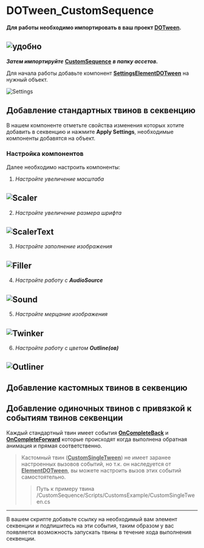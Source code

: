# DOTween_CustomSequence

 **Для работы необходимо импортировать в ваш проект [DOTween](https://dotween.demigiant.com/).**
 
 ![удобно](https://dotween.demigiant.com/_imgs/splash_dotween.png)
 -------------------------------------------------------------------------------------------------------------------------------------------------------
 ***Затем импортируйте*** **<ins>CustomSequence</ins>** ***в папку ассетов.***
 
 Для начала работы добавьте компонент **<ins>SettingsElementDOTween</ins>** на нужный объект.
 
  ![Settings](https://github.com/danboxbet/DOTween_CustomSequence/assets/122733719/7bee4ff5-f9a2-47fe-9dab-e0b49cabd286)

 ## Добавление стандартных твинов в секвенцию
 В нашем компоненте отметьте свойства изменения которых хотите добавить в секвенцию и нажмите **Apply Settings**, необходимые компоненты добавятся на объект.
 ### Настройка компонентов
 Далее необходимо настроить компоненты:
 1. *Настройте увеличение масштаба*
 
 ![Scaler](https://github.com/danboxbet/DOTween_CustomSequence/assets/122733719/958661c1-2260-43db-8ff8-59d675f1411d)
 -------------------------------------------------------------------------------------------------------------------------------------------------------
 2. *Настройте увеличение размера шрифта*
 
 ![ScalerText](https://github.com/danboxbet/DOTween_CustomSequence/assets/122733719/4a62c2f8-01f2-4cf2-8354-661b3fff72ce)
 -------------------------------------------------------------------------------------------------------------------------------------------------------
 3. *Настройте заполнение изображения*
 
 ![Filler](https://github.com/danboxbet/DOTween_CustomSequence/assets/122733719/fd38d63a-4a6f-4152-ae40-8efd50bd18a4)
 -------------------------------------------------------------------------------------------------------------------------------------------------------
 4. *Настройте работу с **AudioSource***

 ![Sound](https://github.com/danboxbet/DOTween_CustomSequence/assets/122733719/b718322a-35a9-4885-95cf-6c62a77389ef)
 -------------------------------------------------------------------------------------------------------------------------------------------------------
 5. *Настройте мерцание изображения*

 ![Twinker](https://github.com/danboxbet/DOTween_CustomSequence/assets/122733719/6944c60e-0f91-498c-a762-1cb465e7847a)
 -------------------------------------------------------------------------------------------------------------------------------------------------------
 6. *Настройте работу с цветом **Outline(ов)***

 ![Outliner](https://github.com/danboxbet/DOTween_CustomSequence/assets/122733719/cac2af84-bbd6-455b-92e6-ba288d777ea7)
 -------------------------------------------------------------------------------------------------------------------------------------------------------
 ## Добавление кастомных твинов в секвенцию

 ## Добавление одиночных твинов с привязкой к событиям твинов секвенции
 Каждый стандартный твин имеет события **<ins>OnCompleteBack</ins>** и **<ins>OnCompleteForward</ins>** которые происходят когда выполнена обратная анимация и прямая соответственно.
 > Кастомный твин (**<ins>CustomSingleTween</ins>**) не имеет заранее настроенных вызовов событий, но т.к. он наследуется от **<ins>ElementDOTween</ins>**, вы можете настроить вызов этих событий самостоятельно.
>> Путь к примеру твина /CustomSequence/Scripts/CustomsExample/CustomSingleTween.cs
 -------------------------------------------------------------------------------------------------------------------------------------------------------
 В вашем скрипте добавьте ссылку на необходимый вам элемент секвенции и подпишитесь на эти события, таким образом у вас появляется возможность запускать твины в течение хода выполнения секвенции.
